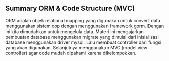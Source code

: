 ## Summary ORM & Code Structure (MVC)

ORM adalah objek relational mapping yang digunakan untuk convert data menggunakan sistem oop dengan menggunakan framework gorm. Dengan ini kita dimudahkan untuk mengelola data. Materi ini mengajarkan pembuatan database menggunakan migrate yang dimulai dari inisialisasi database menggunakan driver mysql. Lalu membuat controller dari fungsi yang akan digunakan. Selanjutnya menggunakan MVC (model view controller) agar code mudah dipahami karena dikelompokkan.